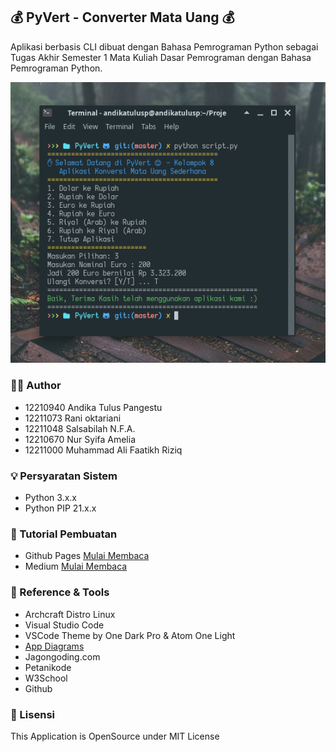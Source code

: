 ## 💰 PyVert - Converter Mata Uang 💰
Aplikasi berbasis CLI dibuat dengan Bahasa Pemrograman Python sebagai Tugas Akhir Semester 1 Mata Kuliah Dasar Pemrograman dengan Bahasa Pemrograman Python.

![](https://raw.githubusercontent.com/andikatuluspangestu/pyvert/main/assets/Screenshot_2021-10-29_16-32-35.png)

### 🕵️‍♂️ Author
- 12210940 Andika Tulus Pangestu        
- 12211073 Rani oktariani               
- 12211048 Salsabilah N.F.A.           
- 12210670 Nur Syifa Amelia             
- 12211000 Muhammad Ali Faatikh Riziq 

### 💡 Persyaratan Sistem
- Python 3.x.x
- Python PIP 21.x.x

### 🚀 Tutorial Pembuatan
- Github Pages [Mulai Membaca]()
- Medium       [Mulai Membaca]()

### 🔭 Reference & Tools
- Archcraft Distro Linux
- Visual Studio Code
- VSCode Theme by One Dark Pro & Atom One Light
- [App Diagrams](https://app.diagrams.net/)
- Jagongoding.com
- Petanikode
- W3School
- Github

### 🔐 Lisensi
This Application is OpenSource under MIT License
